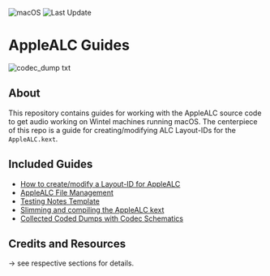 ![macOS](https://img.shields.io/badge/Supported_macOS:-≤14.3_beta-gree.svg) ![Last Update](https://img.shields.io/badge/Last_Update_(yy/mm/dd):-23.12.17-blueviolet.svg)

# AppleALC Guides

![codec_dump txt](https://user-images.githubusercontent.com/76865553/179084535-62f3634b-8e3e-4807-b0c1-bb04c035c5e0.svg)

## About

This repository contains guides for working with the AppleALC source code to get audio working on Wintel machines running macOS. The centerpiece of this repo is a guide for creating/modifying ALC Layout-IDs for the `AppleALC.kext`.

## Included Guides

- [How to create/modify a Layout-ID for AppleALC](https://github.com/5T33Z0/AppleALC-Guides/tree/main/AppleALC_Layout-ID)
- [AppleALC File Management](https://github.com/5T33Z0/AppleALC-Guides/tree/main/File_Management)
- [Testing Notes Template](https://github.com/5T33Z0/AppleALC-Guides/blob/main/AppleALC_Layout-ID/Testing_Notes.md)
- [Slimming and compiling the AppleALC kext](https://github.com/5T33Z0/AppleALC-Guides/tree/main/Slimming_AppleALC)
- [Collected Coded Dumps with Codec Schematics](https://github.com/5T33Z0/AppleALC-Guides/tree/main/Codec_Dumps)

## Credits and Resources
&rarr; see respective sections for details.
